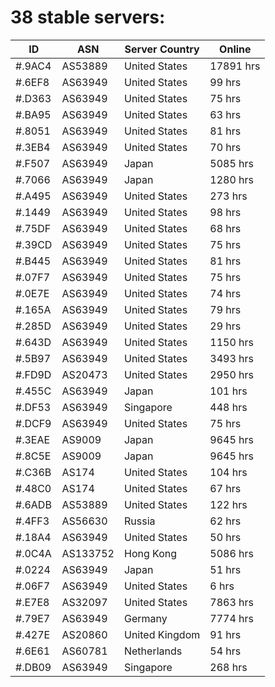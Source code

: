 # 38 stable servers:

| ID | ASN | Server Country | Online |
| ------ | ------ | ------ | ------ |
| #.9AC4 | AS53889 | United States | 17891 hrs |
| #.6EF8 | AS63949 | United States | 99 hrs |
| #.D363 | AS63949 | United States | 75 hrs |
| #.BA95 | AS63949 | United States | 63 hrs |
| #.8051 | AS63949 | United States | 81 hrs |
| #.3EB4 | AS63949 | United States | 70 hrs |
| #.F507 | AS63949 | Japan | 5085 hrs |
| #.7066 | AS63949 | Japan | 1280 hrs |
| #.A495 | AS63949 | United States | 273 hrs |
| #.1449 | AS63949 | United States | 98 hrs |
| #.75DF | AS63949 | United States | 68 hrs |
| #.39CD | AS63949 | United States | 75 hrs |
| #.B445 | AS63949 | United States | 81 hrs |
| #.07F7 | AS63949 | United States | 75 hrs |
| #.0E7E | AS63949 | United States | 74 hrs |
| #.165A | AS63949 | United States | 79 hrs |
| #.285D | AS63949 | United States | 29 hrs |
| #.643D | AS63949 | United States | 1150 hrs |
| #.5B97 | AS63949 | United States | 3493 hrs |
| #.FD9D | AS20473 | United States | 2950 hrs |
| #.455C | AS63949 | Japan | 101 hrs |
| #.DF53 | AS63949 | Singapore | 448 hrs |
| #.DCF9 | AS63949 | United States | 75 hrs |
| #.3EAE | AS9009 | Japan | 9645 hrs |
| #.8C5E | AS9009 | Japan | 9645 hrs |
| #.C36B | AS174 | United States | 104 hrs |
| #.48C0 | AS174 | United States | 67 hrs |
| #.6ADB | AS53889 | United States | 122 hrs |
| #.4FF3 | AS56630 | Russia | 62 hrs |
| #.18A4 | AS63949 | United States | 50 hrs |
| #.0C4A | AS133752 | Hong Kong | 5086 hrs |
| #.0224 | AS63949 | Japan | 51 hrs |
| #.06F7 | AS63949 | United States | 6 hrs |
| #.E7E8 | AS32097 | United States | 7863 hrs |
| #.79E7 | AS63949 | Germany | 7774 hrs |
| #.427E | AS20860 | United Kingdom | 91 hrs |
| #.6E61 | AS60781 | Netherlands | 54 hrs |
| #.DB09 | AS63949 | Singapore | 268 hrs |

